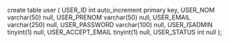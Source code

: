 create table user
(
    USER_ID           int auto_increment
        primary key,
    USER_NOM          varchar(50)  null,
    USER_PRENOM       varchar(50)  null,
    USER_EMAIL        varchar(250) null,
    USER_PASSWORD     varchar(100) null,
    USER_ISADMIN      tinyint(1)   null,
    USER_ACCEPT_EMAIL tinyint(1)   null,
    USER_STATUS       int          null
);

